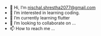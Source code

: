 - 👋 Hi, I’m nischal.shrestha2077@gmail.com
- 👀 I’m interested in learning coding.
- 🌱 I’m currently learning flutter
- 💞️ I’m looking to collaborate on ...
- 📫 How to reach me ...

<!---
Nischal-pc/Nischal-pc is a ✨ special ✨ repository because its `README.md` (this file) appears on your GitHub profile.
You can click the Preview link to take a look at your changes.
--->
